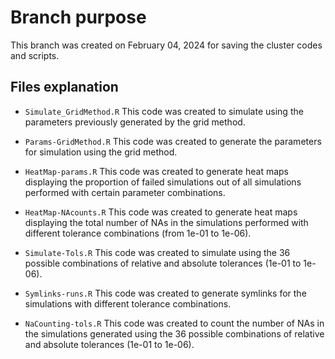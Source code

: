 # Branch purpose
This branch was created on February 04, 2024 for saving the cluster codes and scripts.

## Files explanation
+ `Simulate_GridMethod.R`
This code was created to simulate using the parameters previously generated by the grid method.

+ `Params-GridMethod.R`
This code was created to generate the parameters for simulation using the grid method.

+ `HeatMap-params.R`
This code was created to generate heat maps displaying the proportion of failed simulations out of all simulations performed with certain parameter combinations.

+ `HeatMap-NAcounts.R`
This code was created to generate heat maps displaying the total number of NAs in the simulations performed with different tolerance combinations (from 1e-01 to 1e-06).

+ `Simulate-Tols.R`
This code was created to simulate using the 36 possible combinations of relative and absolute tolerances (1e-01 to 1e-06).

+ `Symlinks-runs.R`
This code was created to generate symlinks for the simulations with different tolerance combinations.

+ `NaCounting-tols.R`
This code was created to count the number of NAs in the simulations generated using the 36 possible combinations of relative and absolute tolerances (1e-01 to 1e-06).